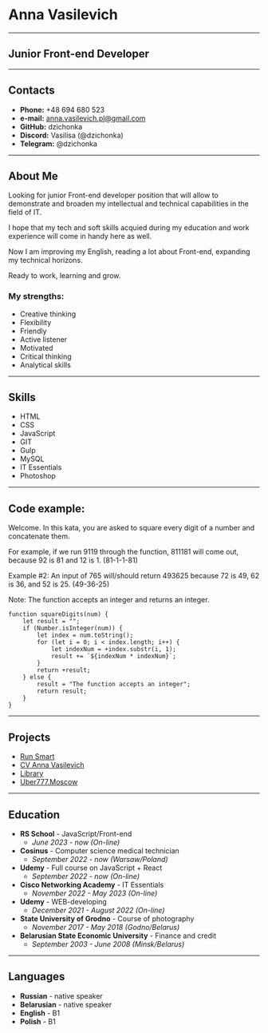 # Anna Vasilevich
---
## Junior Front-end Developer
---
## Contacts

- **Phone:** +48 694 680 523
- **e-mail:** anna.vasilevich.pl@gmail.com
- **GitHub:** dzichonka
- **Discord:** Vasilisa (@dzichonka)
- **Telegram:** @dzichonka

---
## About Me

Looking for junior Front-end developer position that will allow to demonstrate and broaden my intellectual and technical capabilities in the field of IT.

I hope that my tech and soft skills acquied during my education and work experience will come in handy here as well.

Now I am improving my English, reading a lot about Front-end, expanding my technical horizons.

Ready to work, learning and grow.

### My strengths:

- Creative thinking
- Flexibility
- Friendly
- Active listener
- Motivated
- Critical thinking
- Analytical skills

---

## Skills

- HTML
- CSS
- JavaScript
- GIT
- Gulp
- MySQL
- IT Essentials
- Photoshop

---

## Code example:

Welcome. In this kata, you are asked to square every digit of a number and concatenate them.

For example, if we run 9119 through the function, 811181 will come out, because 92 is 81 and 12 is 1. (81-1-1-81)

Example #2: An input of 765 will/should return 493625 because 72 is 49, 62 is 36, and 52 is 25. (49-36-25)

Note: The function accepts an integer and returns an integer.

```
function squareDigits(num) {
    let result = "";
    if (Number.isInteger(num)) {
        let index = num.toString();
        for (let i = 0; i < index.length; i++) {
            let indexNum = +index.substr(i, 1);
            result += `${indexNum * indexNum}`;
        }
        return +result;
    } else {
        result = "The function accepts an integer";
        return result;
    }
}
```

---

## Projects

- [Run Smart](https://lucky-monstera-896089.netlify.app/ "Landing-page")
- [CV Anna Vasilevich](https://dzichonka.github.io/ "Landing-page")
- [Library](https://famous-tulumba-2dc634.netlify.app/ "Landing-page")
- [Uber777.Moscow](https://superb-cannoli-ae43d1.netlify.app/ "Landing-page")

---

## Education

- **RS School** - JavaScript/Front-end
  - _June 2023 - now (On-line)_
- **Cosinus** - Computer science medical technician
  - _September 2022 - now (Warsaw/Poland)_
- **Udemy** - Full course on JavaScript + React
  - _September 2022 - now (On-line)_
- **Cisco Networking Academy** - IT Essentials
  - _November 2022 - May 2023 (On-line)_
- **Udemy** - WEB-developing
  - _December 2021 - August 2022 (On-line)_
- **State University of Grodno** - Course of photography
  - _November 2017 - May 2018 (Godno/Belarus)_
- **Belarusian State Economic University** - Finance and credit
  - _September 2003 - June 2008 (Minsk/Belarus)_

---

## Languages

- **Russian** - native speaker
- **Belarusian** - native speaker
- **English** - B1
- **Polish** - B1